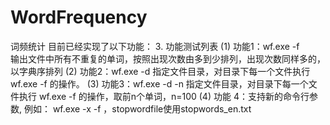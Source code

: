 # WordFrequency
词频统计
目前已经实现了以下功能：
3.	功能测试列表
(1)	功能1：wf.exe -f <file>  
输出文件中所有不重复的单词，按照出现次数由多到少排列，出现次数同样多的，以字典序排列
(2)	功能2：wf.exe -d <directory>  指定文件目录，对目录下每一个文件执行  wf.exe -f <file> 的操作。
(3)	功能3：wf.exe -d <directory> -n  指定文件目录，对目录下每一个文件执行  wf.exe -f <file> 的操作，取前n个单词，n=100
(4)	功能 4：支持新的命令行参数, 例如：   wf.exe -x <stopwordfile>  -f <file> ，stopwordfile使用stopwords_en.txt

